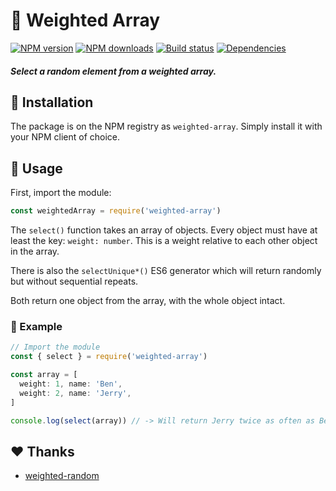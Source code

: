 # 🎲 Weighted Array
[![NPM version](https://img.shields.io/npm/v/weighted-array.svg?maxAge=3600)](https://www.npmjs.com/package/weighted-array)
[![NPM downloads](https://img.shields.io/npm/dt/weighted-array.svg?maxAge=3600)](https://www.npmjs.com/package/weighted-array)
[![Build status](https://travis-ci.org/lolPants/weighted-array.svg)](https://travis-ci.org/lolPants/weighted-array)
[![Dependencies](https://img.shields.io/david/lolpants/weighted-array.svg?maxAge=3600)](https://david-dm.org/lolpants/weighted-array)

##### Select a random element from a weighted array.

## 💾 Installation
The package is on the NPM registry as `weighted-array`. Simply install it with your NPM client of choice.

## 🔧 Usage
First, import the module:
```js
const weightedArray = require('weighted-array')
```

The `select()` function takes an array of objects. Every object must have at least the key: `weight: number`. This is a weight relative to each other object in the array.

There is also the `selectUnique*()` ES6 generator which will return randomly but without sequential repeats.

Both return one object from the array, with the whole object intact.

### 📝 Example
```js
// Import the module
const { select } = require('weighted-array')

const array = [
  weight: 1, name: 'Ben',
  weight: 2, name: 'Jerry',
]

console.log(select(array)) // -> Will return Jerry twice as often as Ben
```

## ❤ Thanks
* [weighted-random](https://www.npmjs.com/package/weighted-random)
